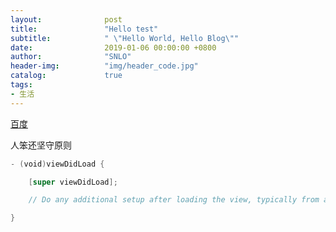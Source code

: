 ```yaml
---
layout:              post
title:               "Hello test"
subtitle:            " \"Hello World, Hello Blog\""
date:                2019-01-06 00:00:00 +0800
author:              "SNLO"
header-img:          "img/header_code.jpg"
catalog:             true
tags:
- 生活
---
```


<a href= "https://www.baidu.com/" target="_blank">百度</a>

人笨还坚守原则

```swift
- (void)viewDidLoad {

	[super viewDidLoad];

	// Do any additional setup after loading the view, typically from a nib.

}

```

